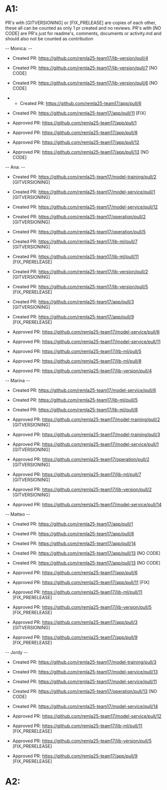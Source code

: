 # A1:
PR's with [GITVERSIONING] or [FIX_PRELEASE] are copies of each other, these all can be counted as only 1 pr created and no reviews. 
PR's with [NO CODE] are PR's just for readme's, comments, documents or activity.md and should also not be counted as contribution

-- Monica: --
- Created PR: https://github.com/remla25-team17/lib-version/pull/4
- Created PR: https://github.com/remla25-team17/lib-version/pull/7 [NO CODE]
- Created PR: https://github.com/remla25-team17/lib-version/pull/6 [NO CODE]
- - Created PR: https://github.com/remla25-team17/app/pull/6
- Created PR: https://github.com/remla25-team17/app/pull/11 [FIX]
  
- Approved PR: https://github.com/remla25-team17/app/pull/1
- Approved PR: https://github.com/remla25-team17/app/pull/8
- Approved PR: https://github.com/remla25-team17/app/pull/12
- Approved PR: https://github.com/remla25-team17/app/pull/13 [NO CODE]

-- Ana: --
- Created PR: https://github.com/remla25-team17/model-training/pull/2 [GITVERSIONING]
- Created PR: https://github.com/remla25-team17/model-service/pull/1 [GITVERSIONING]
- Created PR: https://github.com/remla25-team17/model-service/pull/12
- Created PR: https://github.com/remla25-team17/operation/pull/2 [GITVERSIONING]
- Created PR: https://github.com/remla25-team17/operation/pull/5
- Created PR: https://github.com/remla25-team17/lib-ml/pull/7 [GITVERSIONING]
- Created PR: https://github.com/remla25-team17/lib-ml/pull/11 [FIX_PRERELEASE]
- Created PR: https://github.com/remla25-team17/lib-version/pull/2 [GITVERSIONING]
- Created PR: https://github.com/remla25-team17/lib-version/pull/5 [FIX_PRERELEASE]
- Created PR: https://github.com/remla25-team17/app/pull/3 [GITVERSIONING]
- Created PR: https://github.com/remla25-team17/app/pull/9 [FIX_PRERELEASE]

- Approved PR: https://github.com/remla25-team17/model-service/pull/6
- Approved PR: https://github.com/remla25-team17/model-service/pull/11 
- Approved PR: https://github.com/remla25-team17/lib-ml/pull/5
- Approved PR: https://github.com/remla25-team17/lib-ml/pull/8
- Approved PR: https://github.com/remla25-team17/lib-version/pull/4

-- Marina --

- Created PR: https://github.com/remla25-team17/model-service/pull/6
- Created PR: https://github.com/remla25-team17/lib-ml/pull/5
- Created PR: https://github.com/remla25-team17/lib-ml/pull/8
  
- Approved PR: https://github.com/remla25-team17/model-training/pull/2 [GITVERSIONING]
- Approved PR: https://github.com/remla25-team17/model-training/pull/3
- Approved PR: https://github.com/remla25-team17/model-service/pull/1 [GITVERSIONING]
- Approved PR: https://github.com/remla25-team17/operation/pull/2 [GITVERSIONING]
- Approved PR: https://github.com/remla25-team17/lib-ml/pull/7 [GITVERSIONING]
- Approved PR: https://github.com/remla25-team17/lib-version/pull/2 [GITVERSIONING]
- Approved PR: https://github.com/remla25-team17/model-service/pull/14


-- Matteo --

- Created PR: https://github.com/remla25-team17/app/pull/1
- Created PR: https://github.com/remla25-team17/app/pull/8
- Created PR: https://github.com/remla25-team17/app/pull/14
- Created PR: https://github.com/remla25-team17/app/pull/13 [NO CODE]
- Created PR: https://github.com/remla25-team17/app/pull/13 [NO CODE]
  
- Approved PR: https://github.com/remla25-team17/app/pull/6
- Approved PR: https://github.com/remla25-team17/app/pull/11 [FIX]
- Approved PR: https://github.com/remla25-team17/lib-ml/pull/11 [FIX_PRERELEASE]
- Approved PR: https://github.com/remla25-team17/lib-version/pull/5 [FIX_PRERELEASE]
- Approved PR: https://github.com/remla25-team17/app/pull/3 [GITVERSIONING]
- Approved PR: https://github.com/remla25-team17/app/pull/9 [FIX_PRERELEASE]

-- Jordy --

- Created PR: https://github.com/remla25-team17/model-training/pull/3
- Created PR: https://github.com/remla25-team17/model-service/pull/13
- Created PR: https://github.com/remla25-team17/model-service/pull/11
- Created PR: https://github.com/remla25-team17/operation/pull/13 [NO CODE]
- Created PR: https://github.com/remla25-team17/model-service/pull/14
  
- Approved PR: https://github.com/remla25-team17/model-service/pull/12
- Approved PR: https://github.com/remla25-team17/lib-ml/pull/11 [FIX_PRERELEASE]
- Approved PR: https://github.com/remla25-team17/lib-version/pull/5 [FIX_PRERELEASE]
- Approved PR: https://github.com/remla25-team17/app/pull/9 [FIX_PRERELEASE]



# A2:
